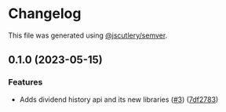 # Changelog

This file was generated using [@jscutlery/semver](https://github.com/jscutlery/semver).

## 0.1.0 (2023-05-15)


### Features

* Adds dividend history api and its new libraries ([#3](https://github.com/clayton-duarte/amalg/issues/3)) ([7df2783](https://github.com/clayton-duarte/amalg/commit/7df2783c720a51a6754af7b4fea58469b1870691))
